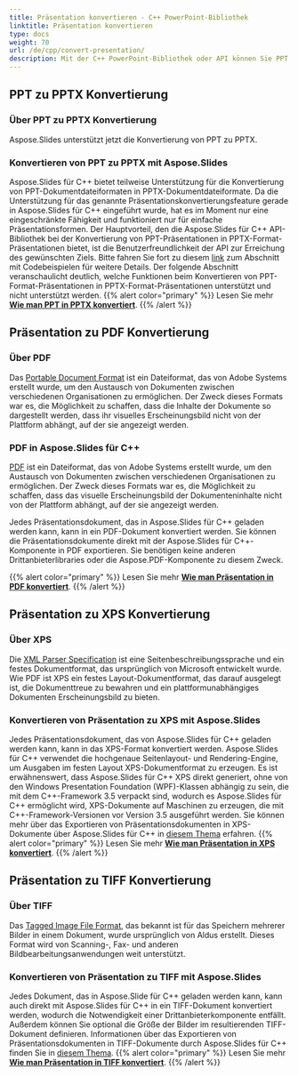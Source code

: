 ```yaml
---
title: Präsentation konvertieren - C++ PowerPoint-Bibliothek
linktitle: Präsentation konvertieren
type: docs
weight: 70
url: /de/cpp/convert-presentation/
description: Mit der C++ PowerPoint-Bibliothek oder API können Sie PPT in PPTX, PDF, XPS und Tiff-Formate konvertieren.
---
```


## **PPT zu PPTX Konvertierung**
### **Über PPT zu PPTX Konvertierung**
Aspose.Slides unterstützt jetzt die Konvertierung von PPT zu PPTX.
### **Konvertieren von PPT zu PPTX mit Aspose.Slides**
Aspose.Slides für C++ bietet teilweise Unterstützung für die Konvertierung von PPT-Dokumentdateiformaten in PPTX-Dokumentdateiformate. Da die Unterstützung für das genannte Präsentationskonvertierungsfeature gerade in Aspose.Slides für C++ eingeführt wurde, hat es im Moment nur eine eingeschränkte Fähigkeit und funktioniert nur für einfache Präsentationsformen. Der Hauptvorteil, den die Aspose.Slides für C++ API-Bibliothek bei der Konvertierung von PPT-Präsentationen in PPTX-Format-Präsentationen bietet, ist die Benutzerfreundlichkeit der API zur Erreichung des gewünschten Ziels. Bitte fahren Sie fort zu diesem [link](/slides/de/cpp/convert-presentation/) zum Abschnitt mit Codebeispielen für weitere Details. Der folgende Abschnitt veranschaulicht deutlich, welche Funktionen beim Konvertieren von PPT-Format-Präsentationen in PPTX-Format-Präsentationen unterstützt und nicht unterstützt werden.
{{% alert color="primary" %}} 
Lesen Sie mehr [**Wie man PPT in PPTX konvertiert**](/slides/de/cpp/convert-ppt-to-pptx/).
{{% /alert %}}
## **Präsentation zu PDF Konvertierung**
### **Über PDF**
Das [Portable Document Format](https://en.wikipedia.org/wiki/PDF) ist ein Dateiformat, das von Adobe Systems erstellt wurde, um den Austausch von Dokumenten zwischen verschiedenen Organisationen zu ermöglichen. Der Zweck dieses Formats war es, die Möglichkeit zu schaffen, dass die Inhalte der Dokumente so dargestellt werden, dass ihr visuelles Erscheinungsbild nicht von der Plattform abhängt, auf der sie angezeigt werden.
### **PDF in Aspose.Slides für C++**
[PDF](https://docs.fileformat.com/pdf/) ist ein Dateiformat, das von Adobe Systems erstellt wurde, um den Austausch von Dokumenten zwischen verschiedenen Organisationen zu ermöglichen. Der Zweck dieses Formats war es, die Möglichkeit zu schaffen, dass das visuelle Erscheinungsbild der Dokumenteninhalte nicht von der Plattform abhängt, auf der sie angezeigt werden.

Jedes Präsentationsdokument, das in Aspose.Slides für C++ geladen werden kann, kann in ein PDF-Dokument konvertiert werden. Sie können die Präsentationsdokumente direkt mit der Aspose.Slides für C++-Komponente in PDF exportieren. Sie benötigen keine anderen Drittanbieterlibraries oder die Aspose.PDF-Komponente zu diesem Zweck.

{{% alert color="primary" %}} 
Lesen Sie mehr [**Wie man Präsentation in PDF konvertiert**](/slides/de/cpp/convert-powerpoint-ppt-and-pptx-to-pdf/).
{{% /alert %}}

## **Präsentation zu XPS Konvertierung**
### **Über XPS**
Die [XML Parser Specification](https://en.wikipedia.org/wiki/Open_XML_Paper_Specification) ist eine Seitenbeschreibungssprache und ein festes Dokumentformat, das ursprünglich von Microsoft entwickelt wurde. Wie PDF ist XPS ein festes Layout-Dokumentformat, das darauf ausgelegt ist, die Dokumenttreue zu bewahren und ein plattformunabhängiges Dokumenten Erscheinungsbild zu bieten.
### **Konvertieren von Präsentation zu XPS mit Aspose.Slides**
Jedes Präsentationsdokument, das von Aspose.Slides für C++ geladen werden kann, kann in das XPS-Format konvertiert werden. Aspose.Slides für C++ verwendet die hochgenaue Seitenlayout- und Rendering-Engine, um Ausgaben im festen Layout XPS-Dokumentformat zu erzeugen. Es ist erwähnenswert, dass Aspose.Slides für C++ XPS direkt generiert, ohne von den Windows Presentation Foundation (WPF)-Klassen abhängig zu sein, die mit dem C++-Framework 3.5 verpackt sind, wodurch es Aspose.Slides für C++ ermöglicht wird, XPS-Dokumente auf Maschinen zu erzeugen, die mit C++-Framework-Versionen vor Version 3.5 ausgeführt werden. Sie können mehr über das Exportieren von Präsentationsdokumenten in XPS-Dokumente über Aspose.Slides für C++ in [diesem Thema](/slides/de/cpp/convert-powerpoint-ppt-and-pptx-to-microsoft-xps-document/) erfahren.
{{% alert color="primary" %}} 
Lesen Sie mehr [**Wie man Präsentation in XPS konvertiert**](/slides/de/cpp/convert-powerpoint-to-xps/).
{{% /alert %}}
## **Präsentation zu TIFF Konvertierung**
### **Über TIFF**
Das [Tagged Image File Format](https://en.wikipedia.org/wiki/TIFF), das bekannt ist für das Speichern mehrerer Bilder in einem Dokument, wurde ursprünglich von Aldus erstellt. Dieses Format wird von Scanning-, Fax- und anderen Bildbearbeitungsanwendungen weit unterstützt.
### **Konvertieren von Präsentation zu TIFF mit Aspose.Slides**
Jedes Dokument, das in Aspose.Slide für C++ geladen werden kann, kann auch direkt mit Aspose.Slides für C++ in ein TIFF-Dokument konvertiert werden, wodurch die Notwendigkeit einer Drittanbieterkomponente entfällt. Außerdem können Sie optional die Größe der Bilder im resultierenden TIFF-Dokument definieren. Informationen über das Exportieren von Präsentationsdokumenten in TIFF-Dokumente durch Aspose.Slides für C++ finden Sie in [diesem Thema](/slides/de/cpp/convert-powerpoint-ppt-and-pptx-to-tiff/).
{{% alert color="primary" %}} 
Lesen Sie mehr [**Wie man Präsentation in TIFF konvertiert**](/slides/de/cpp/convert-powerpoint-ppt-and-pptx-to-tiff/).
{{% /alert %}}